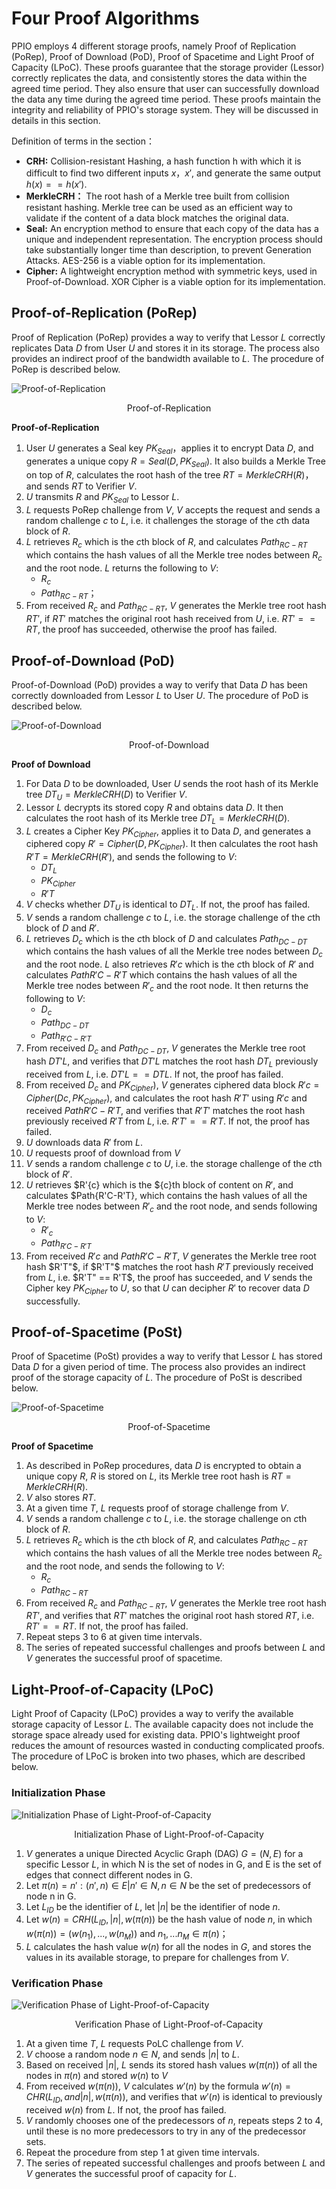 # Four Proof Algorithms

PPIO employs 4 different storage proofs, namely Proof of Replication (PoRep), Proof of Download (PoD), Proof of Spacetime and Light Proof of Capacity (LPoC). These proofs guarantee that the storage provider (Lessor) correctly replicates the data, and consistently stores the data within the agreed time period. They also ensure that user can successfully download the data any time during the agreed time period. These proofs maintain the integrity and reliability of PPIO's storage system. They will be discussed in details in this section.

Definition of terms in the section：
- **CRH:** Collision-resistant Hashing, a hash function h with which it is difficult to find two different inputs $x$，$x'$, and generate the same output $h(x) == h(x')$.
- **MerkleCRH：** The root hash of a Merkle tree built from collision resistant hashing. Merkle tree can be used as an efficient way to validate if the content of a data block matches the original data.
- **Seal:** An encryption method to ensure that each copy of the data has a unique and independent representation. The encryption process should take substantially longer time than description, to prevent Generation Attacks. AES-256 is a viable option for its implementation.
- **Cipher:** A lightweight encryption method with symmetric keys, used in Proof-of-Download. XOR Cipher is a viable option for its implementation.

## Proof-of-Replication (PoRep)
Proof of Replication (PoRep) provides a way to verify that Lessor $L$ correctly replicates Data $D$ from User $U$ and stores it in its storage. The process also provides an indirect proof of the bandwidth available to $L$. The procedure of PoRep is described below.

![Proof-of-Replication](../Images/PoRep.png)
<p style="font-size:14px; text-align:center;">Proof-of-Replication</p>

**Proof-of-Replication**
1. User $U$ generates a Seal key $PK_{Seal}$，applies it to encrypt Data $D$, and generates a unique copy $R=Seal(D, PK_{Seal})$. It also builds a Merkle Tree on top of $R$, calculates the root hash of the tree $RT=MerkleCRH(R)$，and sends $RT$ to Verifier $V$.
2. $U$ transmits $R$ and $PK_{Seal}$ to Lessor $L$.
3. $L$ requests PoRep challenge from $V$, $V$ accepts the request and sends a random challenge $c$ to $L$, i.e. it challenges the storage of the $c$th data block of $R$.
4. $L$ retrieves $R_{c}$ which is the $c$th block of $R$, and calculates $Path_{RC-RT}$ which contains the hash values of all the Merkle tree nodes between $R_{c}$ and the root node. $L$ returns the following to $V$:
	- $R_{c}$
	- $Path_{RC-RT}$；
5. From received $R_{c}$ and $Path_{RC-RT}$, $V$ generates the Merkle tree root hash $RT'$, if $RT'$ matches the original root hash received from $U$, i.e. $RT' == RT$, the proof has succeeded, otherwise the proof has failed.

## Proof-of-Download (PoD)
Proof-of-Download (PoD) provides a way to verify that Data $D$ has been correctly downloaded from Lessor $L$ to User $U$. The procedure of PoD is described below.

![Proof-of-Download](../Images/PoD.png)
<p style="font-size:14px; text-align:center;">Proof-of-Download</p>


**Proof of Download**
1. For Data $D$ to be downloaded, User $U$ sends the root hash of its Merkle tree $DT_{U}=MerkleCRH(D)$ to Verifier $V$.
2. Lessor $L$ decrypts its stored copy $R$ and obtains data $D$. It then calculates the root hash of its Merkle tree $DT_{L}=MerkleCRH(D)$.
3. $L$ creates a Cipher Key $PK_{Cipher}$, applies it to Data $D$, and generates a ciphered copy $R'=Cipher(D, PK_{Cipher})$. It then calculates the root hash $R'T=MerkleCRH(R')$, and sends the following to $V$:
	- $DT_{L}$
	- $PK_{Cipher}$
	- $R'T$
4. $V$ checks whether $DT_{U}$ is identical to $DT_{L}$. If not, the proof has failed.
5. $V$ sends a random challenge $c$ to $L$, i.e. the storage challenge of the $c$th block of $D$ and $R'$.
6. $L$ retrieves $D_{c}$ which is the $c$th block of $D$ and calculates $Path_{DC-DT}$ which contains the hash values of all the Merkle tree nodes between $D_{c}$ and the root node. $L$ also retrieves $R'{c}$ which is the $c$th block of $R'$ and calculates $Path{R'C-R'T}$ which contains the hash values of all the Merkle tree nodes between $R'_{c}$ and the root node. It then returns the following to $V$:
	- $D_{c}$
	- $Path_{DC-DT}$
	- $Path_{R'C-R'T}$
7. From received $D_{c}$ and $Path_{DC-DT}$, $V$ generates the Merkle tree root hash $DT'{L}$, and verifies that $DT'{L}$ matches the root hash $DT_{L}$ previously received from $L$, i.e. $DT'{L} == DT{L}$. If not, the proof has failed.
8. From received $D_{c}$ and $PK_{Cipher})$, $V$ generates ciphered data block $R'{c}=Cipher(D{c}, PK_{Cipher})$, and calculates the root hash $R'T'$ using $R'{c}$ and received $Path{R'C-R'T}$, and verifies that $R'T'$ matches the root hash previously received $R'T$ from $L$, i.e. $R'T' == R'T$. If not, the proof has failed.
9. $U$ downloads data $R'$ from $L$.
10. $U$ requests proof of download from $V$
11. $V$ sends a random challenge $c$ to $U$, i.e. the storage challenge of the $c$th block of $R'$.
12. $U$ retrieves $R'{c} which is the ${c}th block of content on $R'$, and calculates $Path{R'C-R'T}, which contains the hash values of all the Merkle tree nodes between $R'_{c}$ and the root node, and sends following to $V$:
	- $R'_{c}$
	- $Path_{R'C-R'T}$
13. From received $R'{c}$ and $Path{R'C-R'T}$, $V$ generates the Merkle tree root hash $R'T"$, if $R'T"$ matches the root hash $R'T$ previously received from $L$, i.e. $R'T" == R'T$, the proof has succeeded, and $V$ sends the Cipher key $PK_{Cipher}$ to $U$, so that $U$ can decipher $R'$ to recover data $D$ successfully.

## Proof-of-Spacetime (PoSt)
Proof of Spacetime (PoSt) provides a way to verify that Lessor $L$ has stored Data $D$ for a given period of time. The process also provides an indirect proof of the storage capacity of $L$. The procedure of PoSt is described below.

![Proof-of-Spacetime](../Images/PoSt.png)
<p style="font-size:14px; text-align:center;">Proof-of-Spacetime</p>

**Proof of Spacetime**
1. As described in PoRep procedures, data $D$ is encrypted to obtain a unique copy $R$, $R$ is stored on $L$, its Merkle tree root hash is $RT=MerkleCRH(R)$.
2. $V$ also stores $RT$.
3. At a given time $T$, $L$ requests proof of storage challenge from $V$.
4. $V$ sends a random challenge $c$ to $L$, i.e. the storage challenge on $c$th block of $R$.
5. $L$ retrieves $R_{c}$ which is the $c$th block of $R$, and calculates $Path_{RC-RT}$ which contains the hash values of all the Merkle tree nodes between $R_{c}$ and the root node, and sends the following to $V$:
	- $R_{c}$
	- $Path_{RC-RT}$
6. From received $R_{c}$ and $Path_{RC-RT}$, $V$ generates the Merkle tree root hash $RT'$, and verifies that $RT'$ matches the original root hash stored $RT$, i.e. $RT' == RT$. If not, the proof has failed.
7. Repeat steps 3 to 6 at given time intervals.
8. The series of repeated successful challenges and proofs between $L$ and $V$ generates the successful proof of spacetime.

## Light-Proof-of-Capacity (LPoC)
Light Proof of Capacity (LPoC) provides a way to verify the available storage capacity of Lessor $L$. The available capacity does not include the storage space already used for existing data. PPIO's lightweight proof reduces the amount of resources wasted in conducting complicated proofs. The procedure of LPoC is broken into two phases, which are described below.

### Initialization Phase

![Initialization Phase of Light-Proof-of-Capacity](../Images/PoLCInit.png)
<p style="font-size:14px; text-align:center;">Initialization Phase of Light-Proof-of-Capacity</p>

1. $V$ generates a unique Directed Acyclic Graph (DAG) $G=(N, E)$ for a specific Lessor $L$, in which N is the set of nodes in G, and E is the set of edges that connect different nodes in G.
2. Let $\pi(n)={n':(n',n)\in E|n'\in N, n\in N}$ be the set of predecessors of node n in G.
3. Let $L_{ID}$ be the identifier of $L$, let $|n|$ be the identifier of node $n$.
4. Let $w(n)=CRH(L_{ID}, |n|, w(\pi(n))$ be the hash value of node $n$, in which $w(\pi(n))=(w(n_{1}),...,w(n_{M}))$ and $n_{1},...n_{M} \in \pi(n)$；
5. $L$ calculates the hash value $w(n)$ for all the nodes in $G$, and stores the values in its available storage, to prepare for challenges from $V$.

### Verification Phase

![Verification Phase of Light-Proof-of-Capacity](../Images/PoLCVerify.png)
<p style="font-size:14px; text-align:center;">Verification Phase of Light-Proof-of-Capacity</p>

1. At a given time $T$, $L$ requests PoLC challenge from $V$.
2. $V$ choose a random node $n \in N$, and sends $|n|$ to $L$.
3. Based on received $|n|$, $L$ sends its stored hash values $w(\pi(n))$ of all the nodes in $\pi(n)$ and stored $w(n)$ to $V$
4. From received $w(\pi(n))$, $V$ calculates $w'(n)$ by the formula $w'(n)=CHR(L_{ID}, and |n|, w(\pi(n))$, and verifies that $w'(n)$ is identical to previously received $w(n)$ from $L$. If not, the proof has failed.
5. $V$ randomly chooses one of the predecessors of $n$, repeats steps 2 to 4, until these is no more predecessors to try in any of the predecessor sets.
6. Repeat the procedure from step 1 at given time intervals.
7. The series of repeated successful challenges and proofs between $L$ and $V$ generates the successful proof of capacity for $L$.
